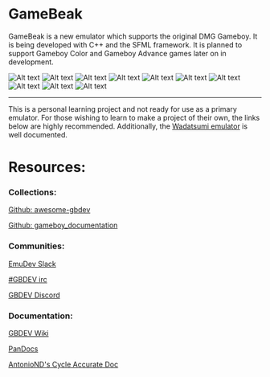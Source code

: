 # GameBeak
GameBeak is a new emulator which supports the original DMG Gameboy. It is being developed with C++ and the SFML framework.
It is planned to support Gameboy Color and Gameboy Advance games later on in development.

![Alt text](https://dl.dropboxusercontent.com/u/3623911/GameBeak%20Preview-1.png)
![Alt text](https://dl.dropboxusercontent.com/u/3623911/GameBeak%20Preview-2.png)
![Alt text](https://dl.dropboxusercontent.com/u/3623911/GameBeak%20Preview-11.png)
![Alt text](https://dl.dropboxusercontent.com/u/3623911/GameBeak%20Preview-12.png)
![Alt text](https://dl.dropboxusercontent.com/u/3623911/GameBeak%20Preview-3.png)
![Alt text](https://dl.dropboxusercontent.com/u/3623911/GameBeak%20Preview-4.png)
![Alt text](https://dl.dropboxusercontent.com/u/3623911/GameBeak%20Preview-9.png)
![Alt text](https://dl.dropboxusercontent.com/u/3623911/GameBeak%20Preview-10.png)
![Alt text](https://dl.dropboxusercontent.com/u/3623911/GameBeak%20Preview-5.png)
![Alt text](https://dl.dropboxusercontent.com/u/3623911/GameBeak%20Preview-6.png)

---
This is a personal learning project and not ready for use as a primary emulator.
For those wishing to learn to make a project of their own, the links below are highly
recommended. Additionally, the [Wadatsumi emulator](https://github.com/mehcode/wadatsumi) is well documented.

# Resources:

### Collections:
[Github: awesome-gbdev](https://github.com/avivace/awesome-gbdev)

[Github: gameboy_documentation](https://github.com/h3nnn4n/gameboy_documentation)

### Communities:
[EmuDev Slack](https://emudev.slack.com/)

[#GBDEV irc](https://kiwiirc.com/client/irc.efnet.org/gbdev)

[GBDEV Discord](https://discord.gg/gpBxq85)

### Documentation:
[GBDEV Wiki](http://gbdev.gg8.se/wiki/articles/Main_Page)

[PanDocs](http://bgb.bircd.org/pandocs.htm)

[AntonioND's Cycle Accurate Doc](https://github.com/AntonioND/giibiiadvance/blob/master/docs/TCAGBD.pdf)
